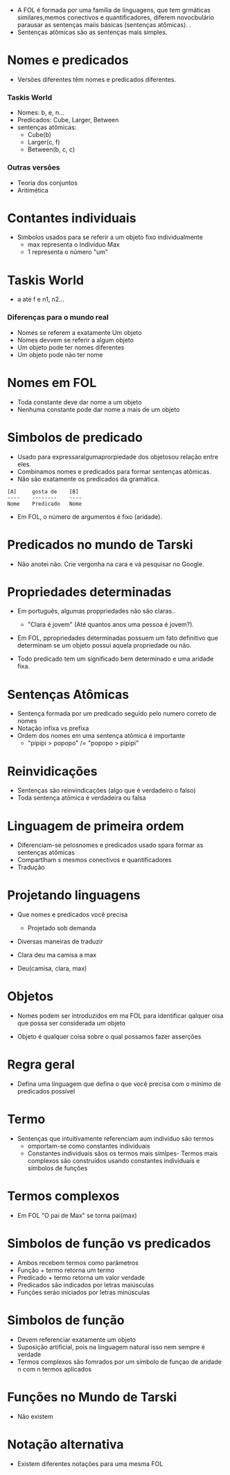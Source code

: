 - A FOL é formada por uma família de linguagens, que tem grmáticas similares,memos conectivos e quantificadores, diferem novocbulário parausar as sentenças maiis básicas (sentenças atômicas).
.
- Sentenças atômicas são as sentenças mais simples.

# Nomes e predicados

- Versões diferentes têm nomes e predicados diferentes.

### Taskis World

- Nomes: b, e, n...
- Predicados: Cube, Larger, Between
- sentenças atômicas:
    - Cube(b)
    - Larger(c, f)
    - Between(b, c, c)

### Outras versões

- Teoria dos conjuntos
- Aritimética

# Contantes individuais

- Simbolos usados para se referir a um objeto fixo individualmente
    - max representa o Indivíduo Max
    - 1 representa o número "um"

# Taskis World

- a até f e n1, n2...

### Diferenças para o mundo real

- Nomes se referem a exatamente Um objeto
- Nomes devvem se referir a algum objeto
- Um objeto pode ter nomes diferentes
- Um objeto pode não ter nome

# Nomes em FOL

- Toda constante deve dar nome a um objeto
- Nenhuma constante pode dar nome a mais de um objeto

# Simbolos de predicado

- Usado para expressaralgumaprorpiedade dos objetosou relação entre eles.
- Combinamos nomes e predicados para formar sentenças atômicas.
- Não são exatamente os predicados da gramática.

````
[A]     gosta de    [B]
----    --------    ----
Nome    Predicado   Nome
````

- Em FOL, o número de argumentos é fixo (aridade).

# Predicados no mundo de Tarski

- Não anotei não. Crie vergonha na cara e vá pesquisar no Google.

# Propriedades determinadas

- Em português, algumas proppriedades não são claras..
    - "Clara é jovem" (Até quantos anos uma pessoa é jovem?).

- Em FOL, ppropriedades determinadas possuem um fato definitivo que determinam se um objeto possui aquela propriedade ou não.

- Todo predicado tem um significado bem determinado e uma aridade fixa.

# Sentenças Atômicas

- Sentença formada por um predicado seguido pelo numero correto de nomes
- Notação infixa vs prefixa
- Ordem dos nomes em uma sentença atômica é importante
    -  "pipipi > popopo" /= "popopo > pipipi"

# Reinvidicações

- Sentenças são reinvindicações (algo que é verdadeiro o falso)
- Toda sentença atômica é verdadeira ou falsa

# Linguagem de primeira ordem

- Diferenciam-se pelosnomes e predicados usado spara formar as sentenças atômicas
- Compartlham s mesmos conectivos e quantificadores
- Tradução

# Projetando linguagens

- Que nomes e predicados você precisa
    - Projetado sob demanda

- Diversas maneiras de traduzir
- Clara deu ma camisa a max
- Deu(camisa, clara, max)

# Objetos

- Nomes podem ser introduzidos em ma FOL para identificar qalquer oisa que possa ser considerada um objeto

- Objeto é qualquer coisa sobre o qual possamos fazer asserções

# Regra geral

- Defina uma linguagem que defina o que você precisa com o mínimo de predicados possível

# Termo

- Sentenças que intuitivamente referenciam aum indivíduo são termos
    - omportam-se como constantes individuais
    - Constantes individuais sãos os termos mais simlpes- Termos mais complexos são construídos usando constantes individuais e símbolos de funções

# Termos complexos

- Em FOL "O pai de Max" se torna pai(max)

# Simbolos de função vs predicados

- Ambos recebem termos como parâmetros
- Função + termo retorna um termo
- Predicado + termo retorna um valor verdade
- Predicados são indicados por letras maiúsculas
- Funções seráo iniciados por letras minúsculas

# Simbolos de função

- Devem referenciar exatamente um objeto
- Suposição artificial, pois na linguagem natural isso nem sempre é verdade
- Termos complexos são fomrados por um símbolo de funçao de aridade n com n termos aplicados

# Funções no Mundo de Tarski

- Não existem

# Notação alternativa

- Existem diferentes notações para uma mesma FOL
